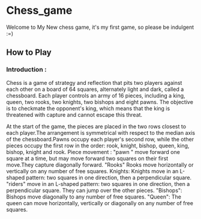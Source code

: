 # Chess_game
Welcome to My New chess game, it's my first game, so please be indulgent :=)

## How to Play

### Introduction :
Chess is a game of strategy and reflection that pits two players against each other on a board of 64 squares, alternately light and dark, called a chessboard. Each player controls an army of 16 pieces, including a king, queen, two rooks, two knights, two bishops and eight pawns. The objective is to checkmate the opponent's king, which means that the king is threatened with capture and cannot escape this threat.

At the start of the game, the pieces are placed in the two rows closest to each player.The arrangement is symmetrical with respect to the median axis of the chessboard.Pawns occupy each player's second row, while the other pieces occupy the first row in the order: rook, knight, bishop, queen, king, bishop, knight and rook.
Piece movement :
"pawn " move forward one square at a time, but may move forward two squares on their first move.They capture diagonally forward.
"Rooks" Rooks move horizontally or vertically on any number of free squares.
Knights: Knights move in an L-shaped pattern: two squares in one direction, then a perpendicular square.
"riders"  move in an L-shaped pattern: two squares in one direction, then a perpendicular square. They can jump over the other pieces.
"Bishops": Bishops move diagonally to any number of free squares.
"Queen": The queen can move horizontally, vertically or diagonally on any number of free squares.
